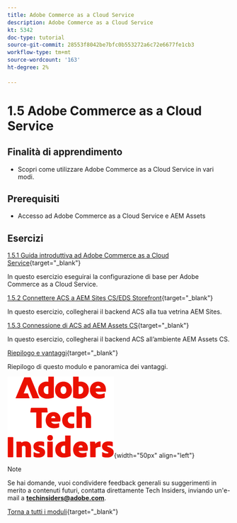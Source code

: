 ```yaml
---
title: Adobe Commerce as a Cloud Service
description: Adobe Commerce as a Cloud Service
kt: 5342
doc-type: tutorial
source-git-commit: 28553f8042be7bfc0b553272a6c72e6677fe1cb3
workflow-type: tm+mt
source-wordcount: '163'
ht-degree: 2%

---
```


# 1.5 Adobe Commerce as a Cloud Service

## Finalità di apprendimento

- Scopri come utilizzare Adobe Commerce as a Cloud Service in vari modi.

## Prerequisiti

- Accesso ad Adobe Commerce as a Cloud Service e AEM Assets

## Esercizi

[1.5.1 Guida introduttiva ad Adobe Commerce as a Cloud Service](./ex1.md){target="_blank"}

In questo esercizio eseguirai la configurazione di base per Adobe Commerce as a Cloud Service.

[1.5.2 Connettere ACS a AEM Sites CS/EDS Storefront](./ex2.md){target="_blank"}

In questo esercizio, collegherai il backend ACS alla tua vetrina AEM Sites.

[1.5.3 Connessione di ACS ad AEM Assets CS](./ex3.md){target="_blank"}

In questo esercizio, collegherai il backend ACS all’ambiente AEM Assets CS.

[Riepilogo e vantaggi](./summary.md){target="_blank"}

Riepilogo di questo modulo e panoramica dei vantaggi.

![Informazioni tecniche](./../../../assets/images/techinsiders.png){width="50px" align="left"}

>[!NOTE]
>
>Se hai domande, vuoi condividere feedback generali su suggerimenti in merito a contenuti futuri, contatta direttamente Tech Insiders, inviando un&#39;e-mail a **techinsiders@adobe.com**.

[Torna a tutti i moduli](../../../overview.md){target="_blank"}